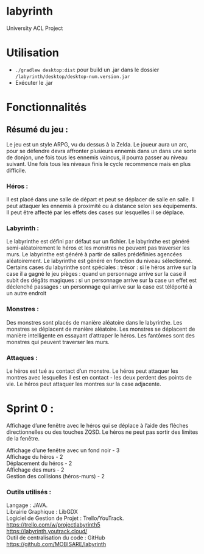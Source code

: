 # labyrinth
University ACL Project 

# Utilisation

- `./gradlew desktop:dist` pour build un .jar  dans le dossier `/labyrinth/desktop/desktop-num.version.jar`  
- Exécuter le .jar

# Fonctionnalités

## Résumé du jeu :

Le jeu est un style ARPG, vu du dessus à la Zelda. Le joueur aura un arc, pour se défendre devra affronter plusieurs ennemis dans un dans une sorte de donjon, une fois tous les ennemis vaincus, il pourra passer au niveau suivant. Une fois tous les niveaux finis le cycle recommence mais en plus difficile. 

### Héros :
Il est placé dans une salle de départ et peut se déplacer de salle en salle.
Il peut attaquer les ennemis à proximité ou à distance selon ses équipements.
Il peut être affecté par les effets des cases sur lesquelles il se déplace.

### Labyrinth : 
Le labyrinthe est défini par défaut sur un fichier.
Le labyrinthe est généré semi-aléatoirement le héros et les monstres ne peuvent pas traverser les murs.
Le labyrinthe est généré à partir de salles prédéfinies agencées aléatoirement.
Le labyrinthe est généré en fonction du niveau sélectionné. 
Certains cases du labyrinthe sont spéciales :
trésor : si le héros arrive sur la case il a gagné le jeu
pièges : quand un personnage arrive sur la case il subit des dégâts 
magiques : si un personnage arrive sur la case un effet est déclenché 
passages : un personnage qui arrive sur la case est téléporté à un autre endroit

### Monstres :
Des monstres sont placés de manière aléatoire dans le labyrinthe.
Les monstres se déplacent de manière aléatoire.
Les monstres se déplacent de manière intelligente en essayant d’attraper le héros.
Les fantômes sont des monstres qui peuvent traverser les murs.

### Attaques :
Le héros est tué au contact d’un monstre.
Le héros peut attaquer les montres avec lesquelles il est en contact - les deux perdent des points de vie.
Le héros peut attaquer les montres sur la case adjacente.



# Sprint 0 :

Affichage d’une fenêtre avec le héros qui se déplace à l’aide des flèches directionnelles ou des touches ZQSD. Le héros ne peut pas sortir des limites de la fenêtre.

Affichage d’une fenêtre avec un fond noir              - 3  
Affichage du héros                                     - 2  
Déplacement du héros                                   - 2  
Affichage des murs                                     - 2  
Gestion des collisions (héros-murs)                    - 2  


### Outils utilisés :

Langage : JAVA.   
Librairie Graphique : LibGDX  
Logiciel de Gestion de Projet : Trello/YouTrack.  
https://trello.com/w/projectlabyrinth5   
https://labyrinth.youtrack.cloud/  
Outil de centralisation du code : GitHub  
https://github.com/MOBISARE/labyrinth  

